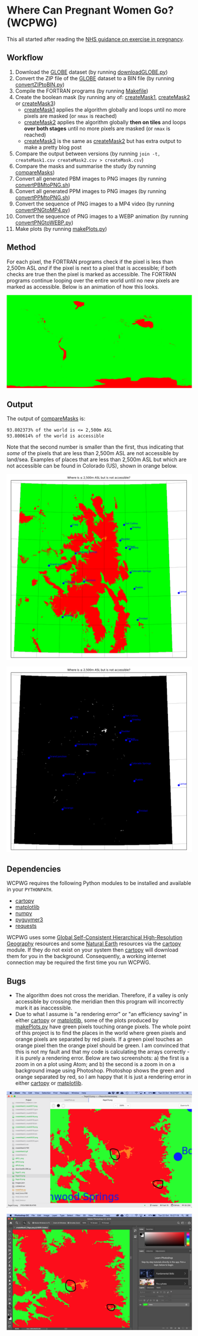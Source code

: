 # Where Can Pregnant Women Go? (WCPWG)

This all started after reading the [NHS guidance on exercise in pregnancy](https://www.nhs.uk/conditions/pregnancy-and-baby/pregnancy-exercise/).

## Workflow

1. Download the [GLOBE](https://www.ngdc.noaa.gov/mgg/topo/globe.html) dataset (by running [downloadGLOBE.py](downloadGLOBE.py))
2. Convert the ZIP file of the [GLOBE](https://www.ngdc.noaa.gov/mgg/topo/globe.html) dataset to a BIN file (by running [convertZIPtoBIN.py](convertZIPtoBIN.py))
3. Compile the FORTRAN programs (by running [Makefile](Makefile))
4. Create the boolean mask (by running any of: [createMask1](createMask1.F90), [createMask2](createMask2.F90) or [createMask3](createMask3.F90))
    * [createMask1](createMask1.F90) applies the algorithm globally and loops until no more pixels are masked (or `nmax` is reached)
    * [createMask2](createMask2.F90) applies the algorithm globally **then on tiles** and loops **over both stages** until no more pixels are masked (or `nmax` is reached)
    * [createMask3](createMask3.F90) is the same as [createMask2](createMask2.F90) but has extra output to make a pretty blog post
5. Compare the output between versions (by running `join -t, createMask1.csv createMask2.csv > createMask.csv`)
6. Compare the masks and summarise the study (by running [compareMasks](compareMasks.F90))
7. Convert all generated PBM images to PNG images (by running [convertPBMtoPNG.sh](convertPBMtoPNG.sh))
8. Convert all generated PPM images to PNG images (by running [convertPPMtoPNG.sh](convertPPMtoPNG.sh))
9. Convert the sequence of PNG images to a MP4 video (by running [convertPNGtoMP4.py](convertPNGtoMP4.py))
10. Convert the sequence of PNG images to a WEBP animation (by running [convertPNGtoWEBP.py](convertPNGtoWEBP.py))
11. Make plots (by running [makePlots.py](makePlots.py))

## Method

For each pixel, the FORTRAN programs check if the pixel is less than 2,500m ASL *and* if the pixel is next to a pixel that is accessible; if both checks are true then the pixel is marked as accessible. The FORTRAN programs continue looping over the entire world until no new pixels are marked as accessible. Below is an animation of how this looks.

![Animation of method](createMask31024px.webp)

## Output

The output of [compareMasks](compareMasks.F90) is:

```
93.802373% of the world is <= 2,500m ASL
93.800614% of the world is accessible
```

Note that the second number is smaller than the first, thus indicating that *some* of the pixels that are less than 2,500m ASL are not accessible by land/sea. Examples of places that are less than 2,500m ASL but which are not accessible can be found in Colorado (US), shown in orange below.

![all three types of places](flagsCO.png)

![places less than 2,500m ASL but which are not accessible](diffCO.png)

## Dependencies

WCPWG requires the following Python modules to be installed and available in your `PYTHONPATH`.

* [cartopy](https://pypi.org/project/Cartopy/)
* [matplotlib](https://pypi.org/project/matplotlib/)
* [numpy](https://pypi.org/project/numpy/)
* [pyguymer3](https://github.com/Guymer/PyGuymer3)
* [requests](https://pypi.org/project/requests/)

WCPWG uses some [Global Self-Consistent Hierarchical High-Resolution Geography](https://www.ngdc.noaa.gov/mgg/shorelines/) resources and some [Natural Earth](https://www.naturalearthdata.com/) resources via the [cartopy](https://pypi.org/project/Cartopy/) module. If they do not exist on your system then [cartopy](https://pypi.org/project/Cartopy/) will download them for you in the background. Consequently, a working internet connection may be required the first time you run WCPWG.

## Bugs

* The algorithm does not cross the meridian. Therefore, if a valley is only accessible by crossing the meridian then this program will incorrectly mark it as inaccessible.
* Due to what I assume is "a rendering error" or "an efficiency saving" in either [cartopy](https://pypi.org/project/Cartopy/) or [matplotlib](https://pypi.org/project/matplotlib/), some of the plots produced by [makePlots.py](makePlots.py) have green pixels touching orange pixels. The whole point of this project is to find the places in the world where green pixels and orange pixels are separated by red pixels. If a green pixel touches an orange pixel then the orange pixel should be green. I am convinced that this is not my fault and that my code is calculating the arrays correctly - it is purely a rendering error. Below are two screenshots: a) the first is a zoom in on a plot using Atom; and b) the second is a zoom in on a background image using Photoshop. Photoshop shows the green and orange separated by red, so I am happy that it is just a rendering error in either [cartopy](https://pypi.org/project/Cartopy/) or [matplotlib](https://pypi.org/project/matplotlib/).

![Screenshot from Atom](Screenshot_Atom.png)

![Screenshot from Photoshop](Screenshot_Photoshop.png)

